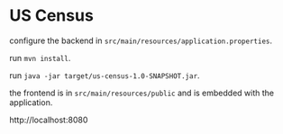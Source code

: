 # US Census

configure the backend in `src/main/resources/application.properties`.

run `mvn install`.

run `java -jar target/us-census-1.0-SNAPSHOT.jar`.

the frontend is in `src/main/resources/public` and is embedded with the application.

http://localhost:8080
